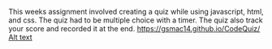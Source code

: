 This weeks assignment involved creating a quiz while using javascript, html, and css. The quiz had to be multiple choice with a timer. The quiz also track your score and recorded it at the end. 
https://gsmac14.github.io/CodeQuiz/
[Alt text](/images/Quiz.png)
